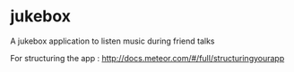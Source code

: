 # jukebox
A jukebox application to listen music during friend talks

For structuring the app : http://docs.meteor.com/#/full/structuringyourapp